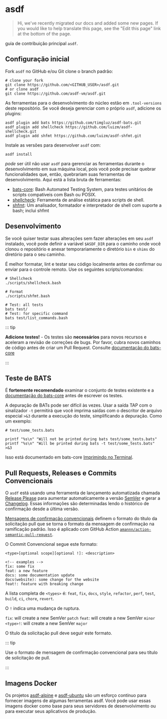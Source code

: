 # asdf

> Hi, we've recently migrated our docs and added some new pages. If you would like to help translate this page, see the "Edit this page" link at the bottom of the page.

guia de contribuição principal `asdf`.

## Configuração inicial

Fork `asdf` no GitHub e/ou Git clone o branch padrão:

```shell:no-line-numbers
# clone your fork
git clone https://github.com/<GITHUB_USER>/asdf.git
# or clone asdf
git clone https://github.com/asdf-vm/asdf.git
```

As ferramentas para o desenvolvimento do núcleo estão em `.tool-versions` deste repositório.  Se você deseja gerenciar com o próprio `asdf`, adicione os plugins:

```shell:no-line-numbers
asdf plugin add bats https://github.com/timgluz/asdf-bats.git
asdf plugin add shellcheck https://github.com/luizm/asdf-shellcheck.git
asdf plugin add shfmt https://github.com/luizm/asdf-shfmt.git
```

Instale as versões para desenvolver `asdf` com:

```shell:no-line-numbers
asdf install
```

_pode_ ser útil não usar `asdf` para gerenciar as ferramentas durante o desenvolvimento em sua máquina local, pois você pode precisar quebrar funcionalidades que, então, quebrariam suas ferramentas de desenvolvimento.  Aqui está a lista bruta de ferramentas:

- [bats-core](https://github.com/bats-core/bats-core): Bash Automated Testing System, para testes unitários de scripts compatíveis com Bash ou POSIX.
- [shellcheck](https://github.com/koalaman/shellcheck): Ferramenta de análise estática para scripts de shell.
- [shfmt](https://github.com/mvdan/sh): Um analisador, formatador e interpretador de shell com suporte a bash; inclui shfmt

## Desenvolvimento

Se você quiser testar suas alterações sem fazer alterações em seu `asdf` instalado, você pode definir a variável `$ASDF_DIR` para o caminho onde você clonou o repositório e anexar temporariamente o diretório `bin` e `shims` do diretório para o seu caminho.

É melhor formatar, lint e testar seu código localmente antes de confirmar ou enviar para o controle remoto. Use os seguintes scripts/comandos:

```shell:no-line-numbers
# Shellcheck
./scripts/shellcheck.bash

# Format
./scripts/shfmt.bash

# Test: all tests
bats test/
# Test: for specific command
bats test/list_commands.bash
```

::: tip

 **Adicione testes!** - Os testes são **necessários** para novos recursos e aceleram a revisão de correções de bugs.  Por favor, cubra novos caminhos de código antes de criar um Pull Request.  Consulte [documentação do bats-core](https://bats-core.readthedocs.io/en/stable/index.html)

:::

## Teste de BATS

É **fortemente recomendado** examinar o conjunto de testes existente e a [documentação do bats-core](https://bats-core.readthedocs.io/en/stable/index.html) antes de escrever os testes.

A depuração de BATs pode ser difícil às vezes. Usar a saída TAP com o sinalizador `-t` permitirá que você imprima saídas com o descritor de arquivo especial `>&3` durante a execução do teste, simplificando a depuração. Como um exemplo:

```shell
# test/some_tests.bats

printf "%s\n" "Will not be printed during bats test/some_tests.bats"
printf "%s\n" "Will be printed during bats -t test/some_tests.bats" >&3
```

Isso está documentado em bats-core [Imprimindo no Terminal](https://bats-core.readthedocs.io/en/stable/writing-tests.html#printing-to-the-terminal).

## Pull Requests, Releases e Commits Convencionais

O `asdf` está usando uma ferramenta de lançamento automatizada chamada [Release Please](https://github.com/googleapis/release-please) para aumentar automaticamente a versão [SemVer](https://semver.org/) e gerar a [Changelog](https://github.com/asdf-vm/asdf/blob/master/CHANGELOG.md).  Essas informações são determinadas lendo o histórico de confirmação desde a última versão.

[Mensagens de confirmação convencionais](https://www.conventionalcommits.org/) definem o formato do título da solicitação pull que se torna o formato da mensagem de confirmação na ramificação padrão. Isso é aplicado com GitHub Action [`amannn/action-semantic-pull-request`](https://github.com/amannn/action-semantic-pull-request).

O Commit Convencional segue este formato:

```:no-line-numbers
<type>[optional scope][optional !]: <description>

<!-- examples -->
fix: some fix
feat: a new feature
docs: some documentation update
docs(website): some change for the website
feat!: feature with breaking change
```

A lista completa de `<types>` é: `feat`, `fix`, `docs`, `style`, `refactor`, `perf`, `test`, `build`, `ci`, `chore`, `revert`.

O `!` indica uma mudança de ruptura.

`fix`: will create a new SemVer `patch`
`feat`: will create a new SemVer `minor`
`<type>!`: will create a new SemVer `major`

O título da solicitação pull deve seguir este formato.

::: tip

Use o formato de mensagem de confirmação convencional para seu título de solicitação de pull.

:::

## Imagens Docker

Os projetos [asdf-alpine](https://github.com/vic/asdf-alpine) e [asdf-ubuntu](https://github.com/vic/asdf-ubuntu) são um esforço contínuo para fornecer imagens de algumas ferramentas asdf.  Você pode usar essas imagens docker como base para seus servidores de desenvolvimento ou para executar seus aplicativos de produção.
